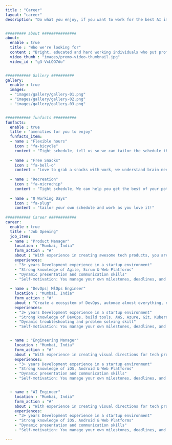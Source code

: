 ```yaml
---
title : "Career"
layout: "career"
description: "Do what you enjoy, if you want to work for the best AI implementation and you think you love learning and implementing new stuff, do join us."


######### about ###############
about:
  enable : true
  title : "Who we're looking for"
  content : "Bright, educated and hard working individuals who put professionalism and fail fast approach first."
  video_thumb : "images/promo-video-thumbnail.jpg"
  video_id : "g3-VxLQO7do"


########### Gallery ##########
gallery:
  enable : true
  images:
  - "images/gallery/gallery-01.png"
  - "images/gallery/gallery-02.png"
  - "images/gallery/gallery-03.png"


########### funfacts ##########
funfacts:
  enable : true
  title : "amenities for you to enjoy"
  funfacts_item:
  - name : "Flexible hours"
    icon : "fa-bicycle"
    content : "Tight schedule, tell us so we can tailor the schedule that fits your needs."
    
  - name : "Free Snacks"
    icon : "fa-bell-o"
    content : "Love to grab a snacks with work, we understand brain needs food :D."
    
  - name : "Recreation"
    icon : "fa-microchip"
    content : "Tight schedule, We can help you get the best of your potential"
    
  - name : "0 Working Days"
    icon : "fa-plug"
    content : "tailor your own schedule and work as you love it!"
    
########### Career ############
career:
  enable : true
  title : "Job Opening"
  job_item:
  - name : "Product Manager"
    location : "Mumbai, India"
    form_action : "#"
    about : "With experience in creating awesome tech products, you are able to set the standard and lead product management along the way. You are not only able to execute successful sprints yourself but communicate those concepts to the team and clients."
    experiences:
    - "3+ years Development	experience in a startup environment"
    - "Strong knowledge of Agile, Scrum & Web Platforms"
    - "Dynamic presentation and communication skills"
    - "Self-motivation: You manage your own milestones, deadlines, and priorities"
    
  - name : "DevOps| MlOps Engineer"
    location : "Mumbai, India"
    form_action : "#"
    about : "Create a ecosystem of DevOps, automae almost everything, not just CI/CD but all aspect of software development lifecycle, especially AI stack"
    experiences:
    - "3+ years Development	experience in a startup environment"
    - "Strong knowledge of DevOps, build tools, AWS, Azure, Git, Kubernetes etc.."
    - "Dynamic troubleshooting and problem solving skill"
    - "Self-motivation: You manage your own milestones, deadlines, and priorities"


  - name : "Engineering Manager"
    location : "Mumbai, India"
    form_action : "#"
    about : "With experience in creating visual directions for tech products, you are able to set the standard and lead designers along the way. You are not only able to execute beautiful user experiences yourself but communicate those concepts to the team and clients."
    experiences:
    - "3+ years Development	experience in a startup environment"
    - "Strong knowledge of iOS, Android & Web Platforms"
    - "Dynamic presentation and communication skills"
    - "Self-motivation: You manage your own milestones, deadlines, and priorities"


  - name : "AI Engineer"
    location : "Mumbai, India"
    form_action : "#"
    about : "With experience in creating visual directions for tech products, you are able to set the standard and lead designers along the way. You are not only able to execute beautiful user experiences yourself but communicate those concepts to the team and clients."
    experiences:
    - "3+ years Development	experience in a startup environment"
    - "Strong knowledge of iOS, Android & Web Platforms"
    - "Dynamic presentation and communication skills"
    - "Self-motivation: You manage your own milestones, deadlines, and priorities"

---
```


